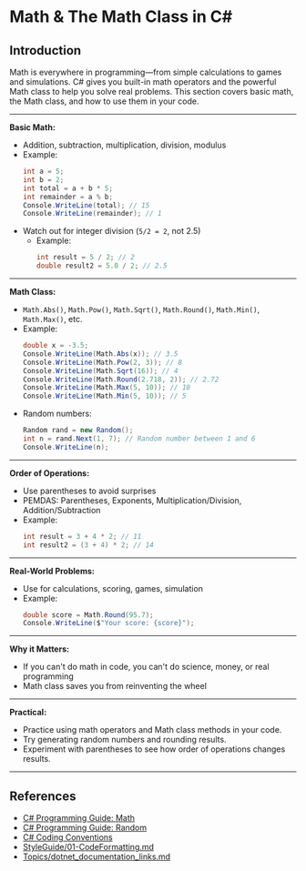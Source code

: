 # Math & The Math Class in C#

## Introduction

Math is everywhere in programming—from simple calculations to games and simulations. C# gives you built-in math operators and the powerful Math class to help you solve real problems. This section covers basic math, the Math class, and how to use them in your code.

---

**Basic Math:**
- Addition, subtraction, multiplication, division, modulus
- Example:
  ```csharp
  int a = 5;
  int b = 2;
  int total = a + b * 5;
  int remainder = a % b;
  Console.WriteLine(total); // 15
  Console.WriteLine(remainder); // 1
  ```
- Watch out for integer division (`5/2 = 2`, not 2.5)
  - Example:
    ```csharp
    int result = 5 / 2; // 2
    double result2 = 5.0 / 2; // 2.5
    ```

---

**Math Class:**
- `Math.Abs()`, `Math.Pow()`, `Math.Sqrt()`, `Math.Round()`, `Math.Min()`, `Math.Max()`, etc.
- Example:
  ```csharp
  double x = -3.5;
  Console.WriteLine(Math.Abs(x)); // 3.5
  Console.WriteLine(Math.Pow(2, 3)); // 8
  Console.WriteLine(Math.Sqrt(16)); // 4
  Console.WriteLine(Math.Round(2.718, 2)); // 2.72
  Console.WriteLine(Math.Max(5, 10)); // 10
  Console.WriteLine(Math.Min(5, 10)); // 5
  ```
- Random numbers:
  ```csharp
  Random rand = new Random();
  int n = rand.Next(1, 7); // Random number between 1 and 6
  Console.WriteLine(n);
  ```

---

**Order of Operations:**
- Use parentheses to avoid surprises
- PEMDAS: Parentheses, Exponents, Multiplication/Division, Addition/Subtraction
- Example:
  ```csharp
  int result = 3 + 4 * 2; // 11
  int result2 = (3 + 4) * 2; // 14
  ```

---

**Real-World Problems:**
- Use for calculations, scoring, games, simulation
- Example:
  ```csharp
  double score = Math.Round(95.7);
  Console.WriteLine($"Your score: {score}");
  ```

---

**Why it Matters:**
- If you can't do math in code, you can't do science, money, or real programming
- Math class saves you from reinventing the wheel

---

**Practical:**
- Practice using math operators and Math class methods in your code.
- Try generating random numbers and rounding results.
- Experiment with parentheses to see how order of operations changes results.

---

## References
- [C# Programming Guide: Math](https://learn.microsoft.com/en-us/dotnet/csharp/programming-guide/statements-expressions-operators/math)
- [C# Programming Guide: Random](https://learn.microsoft.com/en-us/dotnet/api/system.random)
- [C# Coding Conventions](https://learn.microsoft.com/en-us/dotnet/csharp/programming-guide/inside-a-program/coding-conventions)
- [StyleGuide/01-CodeFormatting.md](../StyleGuide/01-CodeFormatting.md)
- [Topics/dotnet_documentation_links.md](dotnet_documentation_links.md)

